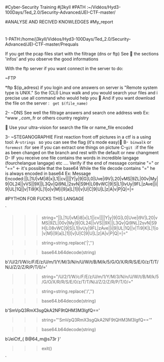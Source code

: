 #Cyber-Security Training
#j3kyll
#PATH :~/Vidéos/Hyd3-100Days/Ted_2.0/Security-Advanced/JEI-CTF-master/

#ANALYSE AND RECIVED KNOWLEDGES
#My_report
#
1-PATH:/home/j3kyll/Vidéos/Hyd3-100Days/Ted_2.0/Security-Advanced/JEI-CTF-master/Prequals

If you get the pcap files start with the filtrage (dns or ftp)
See 👀 the sections 'infos' and you observe the good informations

With the ftp server if you want connect in the server to do:

~FTP

*ftp $(ip_adress)
if you login and one answers on server is "Remote system type is UNIX."
So the (CLI) Linux walk and you would search your files and i precise use all command who would help you 👷
And if you want download the file on the server :
` get $(file_name)` 

2-
~DNS
See well the filtrage answers and search one address web 
Ex: ^www ,$.com ,$.fr or others country registry

👀 Use your ultra-vision for search the file or name_file encoded


3-
~STEGANOGRAPHIE
First reaction front off pictures in a ctf is a using tool:
A-`strings ` so you can see the flag (it's mode easy)👻
B-` binwalk`  or ` foremost` :for see if you can extract one things on picture 
C-`git `:if the file as been changed on the branch and rest with the default or new changment
D-
IF you receive one file contains the words in incredible langage (fourchelangue langage) etc .... 
Verify if the  end of message containe "=" or "==" <- it's possible that the base64
While the file decode contains "=" he is always encoded in base64
Ex:
Message Encoded:||L|1U|vM|i8|x|L1||cv||||Y|y|9|G|L0|Uve|i9V|L20|vMS|9ZL|00v|My|9|OL24||vVS||9X||L3Qv|Qi9NL|2svN|S9H|L08vWC|9|S|L1|IvUy|9FL|zAve||i|9|UL|1Q||v|Ti9|K|L|1|o|v|M|i|9|a|L|1|I|v|U|C|9|U|L|z|A|v|P|Q|=|=

#PYTHON FOR FUCKS THIS LANGAGE

`
>>> string="||L|1U|vM|i8|x|L1||cv||||Y|y|9|G|L0|Uve|i9V|L20|vMS|9ZL|00v|My|9|OL24||vVS||9X||L3Qv|Qi9NL|2svN|S9H|L08vWC|9|S|L1|IvUy|9FL|zAve||i|9|UL|1Q||v|Ti9|K|L|1|o|v|M|i|9|a|L|1|I|v|U|C|9|U|L|z|A|v|P|Q|=|="


>>> string=string.replace('|','')


>>> base64.b64decode(string)

b'/U/2/1/W/c/F/E/z/U/m/1/Y/M/3/N/n/U/W/t/B/M/k/5/G/O/X/R/R/S/E/0/z/T/T/N/J/Z/2/Z/R/P/T/0/='

>>> string="/U/2/1/W/c/F/E/z/U/m/1/Y/M/3/N/n/U/W/t/B/M/k/5/G/O/X/R/R/S/E/0/z/T/T/N/J/Z/2/Z/R/P/T/0/="

>>> string=string.replace('/','')

>>> base64.b64decode(string)

b'SmVpQ3RmX3sgQkA2NF9tQHM3M3IgfQ=='


>>> string="'SmVpQ3RmX3sgQkA2NF9tQHM3M3IgfQ=='"

>>> base64.b64decode(string)

b'JeiCtf_{ B@64_m@s73r }'

>>> exit()

`














































